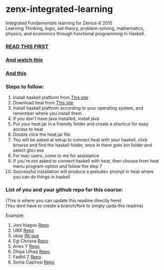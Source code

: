 zenx-integrated-learning
========================

Integrated Fundamentals learning for Zenius-X 2015  
Learning Thinking, logic, set theory, problem-solving, mathematics, physics, and economics through functional programming in Haskell.  

### <a href ="https://code.org/quotes" target="_blank">READ THIS FIRST</a>

### <a href="http://www.youtube.com/watch?v=Ia55clAtdMs" target="_blank">And watch this</a>
### <a href="http://www.youtube.com/watch?v=IY7EsTnUSxY" target="_blank">And this</a>


### Steps to follow:

1. Install haskell platform from <a href="http://www.haskell.org/platform/">This site</a>  
2. Download heat from <a href="http://www.cs.kent.ac.uk/projects/heat/">This site</a>  
3. Install haskell platform according to your operating system, and remember where you install them  
4. If you don't have java installed, install java  
5. Put your heat.jar in a friendly folder and create a shortcut for easy access to heat  
6. Double click the heat.jar file  
7. You will be asked at setup to connect heat with your haskell, click browse and find the haskell folder, once in there goto bin folder and select ghci.exe  
8. For mac users, come to me for assistance  
9. If you're not asked to connect haskell with heat, then choose from heat menu program-option and follow the step 7  
10. Successful installation will produce a prelude> prompt in heat where you can do things in haskell  

### List of you and your github repo for this course:

(This is where you can update this readme directly here)  
(You dont have to create a branch/fork to simply upda this readme)

Example:

1. Joni blagoo <a href="https://github.com/squest/zenx-integrated-learning">Repo</a>
2. UBX  <a href="https://github.com/squest/zenx-integrated-learning">Repo</a>
3. ubay <a href="begobegoan.com">INi gue </a>
4. Egi Chrisna <a href="https://github.com/squest/zenx-integrated-learning">Repo</a>
5. Aries Y <a href="https://github.com/squest/zenx-integrated-learning">Repo</a>
6. Dhiya Ulhaq <a href="https://github.com/squest/zenx-integrated-learning">Repo</a>
7. Fadhil Z <a href="https://github.com/fadhilz/FZ.git"> Repo </a>
8. Sonia Capirosi <a href="https://github.com/squest/zenx-integrated-learning">Repo</a>
